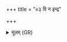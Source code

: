 +++
title = "०३ वि न इन्द्र"

+++
<details><summary>मूलम् (GR)</summary>

वि न इन्द्र वि मृधो जहि  
नीचा यच्छ पृतन्यतः ।  
अधमं गमया तमो  
यो अस्माꣳ अभिदासति ॥
</details>